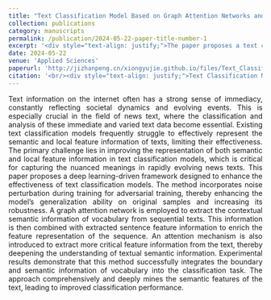 ```yaml
---
title: "Text Classification Model Based on Graph Attention Networks and Adversarial Training"
collection: publications
category: manuscripts
permalink: /publication/2024-05-22-paper-title-number-1
excerpt: '<div style="text-align: justify;">The paper proposes a text classification model with GATs and adversarial training, performs well in experiments, and discusses its limitations and future directions.</div>'
date: 2024-05-22
venue: 'Applied Sciences'
paperurl: 'http://jizhanpeng.cn/xiongyujie.github.io/files/Text_Classification_Model_Based_on_Graph_Attention_Networks_and_Adversarial_Training.pdf'
citation: '<br/><div style="text-align: justify;">Text Classification Model Based on Graph Attention Networks and Adversarial Training, J. Li, Y. Jian* and Y.-J. Xiong, Applied Sciences, 2024, 14(11): 4906</div>'
---
```


<div style="text-align: justify;">Text information on the internet often has a strong sense of immediacy, constantly reflecting societal dynamics and evolving events. This is especially crucial in the field of news text, where the classification and analysis of these immediate and varied text data become essential. Existing text classification models frequently struggle to effectively represent the semantic and local feature information of texts, limiting their effectiveness. The primary challenge lies in improving the representation of both semantic and local feature information in text classification models, which is critical for capturing the nuanced meanings in rapidly evolving news texts. This paper proposes a deep learning-driven framework designed to enhance the effectiveness of text classification models. The method incorporates noise perturbation during training for adversarial training, thereby enhancing the model’s generalization ability on original samples and increasing its robustness. A graph attention network is employed to extract the contextual semantic information of vocabulary from sequential texts. This information is then combined with extracted sentence feature information to enrich the feature representation of the sequence. An attention mechanism is also introduced to extract more critical feature information from the text, thereby deepening the understanding of textual semantic information. Experimental results demonstrate that this method successfully integrates the boundary and semantic information of vocabulary into the classification task. The approach comprehensively and deeply mines the semantic features of the text, leading to improved classification performance.</div>

<br/>
